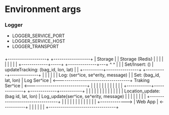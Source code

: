 # Environment args
### Logger
- LOGGER_SERVICE_PORT
- LOGGER_SERVICE_HOST
- LOGGER_TRANSPORT
###


  +-------------------+                                             +------------------+
  |   Storage         |                                             | Storage (Redis)  |
  |                   |                                             |                  |
  |                   |                                             |                  |
  +-------------+-----+                                             +--------------+---+
                ^                                                                  ^
                |                                                                  |
                |  Set/Insert: ()                                                  |  updateTracking: (bag_id, lon, lat)
                |                                                                  |
     +----------+----------------+                                      +----------+--------------+
     |                           |                                      |                         |
     |                           |    Log: (ser^ice, se^erity, message) |                         |        Set: (bag_id, lat, lon)
     |        Log Ser^ice        |  <-----------------------------------+     Traking Ser^ice     |   <----------------------------+
     |                           |                                      |                         |
     |                           |                                      |                         |
     |                           |                                      |                         |
     +------------+--------------+                                      +-------------+-----------+
                  |                                                                   |
                  |                                                                   |
                  |                                                                   |
                  |                                                                   |
                  |                                                                   |
                  |                                                                   |
                  |                                                                   |   Location_update: (bag id, lat, lon)
                  | Log_update(ser^ice, se^erity, message)                            |
                  |                                                                   |
                  |                                                                   |
                  |                                                                   |
                  |                 +---------------------------------+               |
                  |                 |                                 |               |
                  |                 |                                 |               |
                  |                 |                                 |               |
                  +------------->   |            Web App              |   <-----------+
                                    |                                 |
                                    |                                 |
                                    |                                 |
                                    +---------------------------------+

